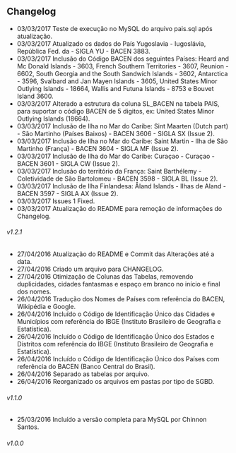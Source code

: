 ## Changelog 
- 03/03/2017 Teste de execução no MySQL do arquivo pais.sql após atualização.
- 03/03/2017 Atualizado os dados do País Yugoslavia - Iugoslávia, República Fed. da - SIGLA YU - BACEN 3883.
- 03/03/2017 Inclusão do Código BACEN dos seguintes Países: Heard and Mc Donald Islands - 3603, French Southern Territories - 3607, Reunion - 6602, South Georgia and the South Sandwich Islands - 3602, Antarctica - 3596, Svalbard and Jan Mayen Islands - 3605, United States Minor Outlying Islands - 18664, Wallis and Futuna Islands - 8753 e Bouvet Island 3600.
- 03/03/2017 Alterado a estrutura da coluna SL_BACEN na tabela PAIS, para suportar o código BACEN de 5 digitos, ex: United States Minor Outlying Islands (18664).
- 03/03/2017 Inclusão de Ilha no Mar do Caribe: Sint Maarten (Dutch part) - São Martinho (Países Baixos) - BACEN 3606 - SIGLA SX (Issue 2).
- 03/03/2017 Inclusão de Ilha no Mar do Caribe: Saint Martin - Ilha de São Martinho (França) - BACEN 3604 - SIGLA MF (Issue 2).
- 03/03/2017 Inclusão de Ilha do Mar do Caribe: Curaçao - Curaçao - BACEN 3601 - SIGLA CW (Issue 2).
- 03/03/2017 Inclusão do território da França: Saint Barthélemy - Coletividade de São Bartolomeu - BACEN 3598 - SIGLA BL (Issue 2).
- 03/03/2017 Inclusão de Ilha Finlandesa: Åland Islands - Ilhas de Aland - BACEN 3597 - SIGLA AX (Issue 2).
- 03/03/2017 Issues 1 Fixed.
- 03/03/2017 Atualização do README para remoção de informações do Changelog.

###### v1.2.1

- 27/04/2016 Atualização do README e Commit das Alterações até a data.
- 27/04/2016 Criado um arquivo para CHANGELOG.
- 27/04/2016 Otimização de Colunas das Tabelas, removendo duplicidades, cidades fantasmas e espaço em branco no início e final dos nomes.
- 26/04/2016 Tradução dos Nomes de Países com referência do BACEN, Wikipédia e Google.
- 26/04/2016 Incluído o Código de Identificação Único das Cidades e Municípios com referência do IBGE (Instituto Brasileiro de Geografia e Estatística).
- 26/04/2016 Incluído o Código de Identificação Único dos Estados e Distritos com referência do IBGE (Instituto Brasileiro de Geografia e Estatística).
- 26/04/2016 Incluído o Código de Identificação Único dos Países com referência do BACEN (Banco Central do Brasil).
- 26/04/2016 Separado as tabelas por arquivo.
- 26/04/2016 Reorganizado os arquivos em pastas por tipo de SGBD.

###### v1.1.0

- 25/03/2016 Incluído a versão completa para MySQL por Chinnon Santos.

###### v1.0.0
